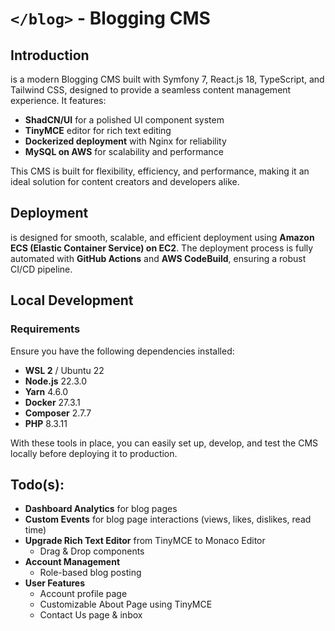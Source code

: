 # `</blog>` - Blogging CMS

## Introduction
</blog> is a modern Blogging CMS built with Symfony 7, React.js 18, TypeScript, and Tailwind CSS, designed to provide a seamless content management experience. It features:
- **ShadCN/UI** for a polished UI component system
- **TinyMCE** editor for rich text editing
- **Dockerized deployment** with Nginx for reliability
- **MySQL on AWS** for scalability and performance

This CMS is built for flexibility, efficiency, and performance, making it an ideal solution for content creators and developers alike.

## Deployment
</blog> is designed for smooth, scalable, and efficient deployment using **Amazon ECS (Elastic Container Service) on EC2**. The deployment process is fully automated with **GitHub Actions** and **AWS CodeBuild**, ensuring a robust CI/CD pipeline.

## Local Development
### Requirements
Ensure you have the following dependencies installed:

- **WSL 2** / Ubuntu 22
- **Node.js** 22.3.0
- **Yarn** 4.6.0
- **Docker** 27.3.1
- **Composer** 2.7.7
- **PHP** 8.3.11

With these tools in place, you can easily set up, develop, and test the CMS locally before deploying it to production.

## Todo(s):
- **Dashboard Analytics** for blog pages
- **Custom Events** for blog page interactions (views, likes, dislikes, read time)
- **Upgrade Rich Text Editor** from TinyMCE to Monaco Editor
  - Drag & Drop components
- **Account Management**
  - Role-based blog posting
- **User Features**
  - Account profile page
  - Customizable About Page using TinyMCE
  - Contact Us page & inbox
